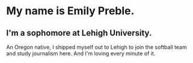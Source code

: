 # My name is Emily Preble.
## I'm a sophomore at Lehigh University.

An Oregon native, I shipped myself out to Lehigh to join the softball team and study journalism here. And I'm loving every minute of it.
